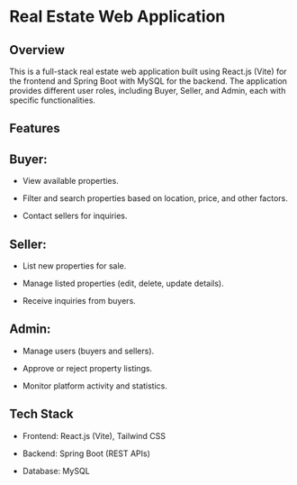 # Real Estate Web Application

## Overview

This is a full-stack real estate web application built using React.js (Vite) for the frontend and Spring Boot with MySQL for the backend. The application provides different user roles, including Buyer, Seller, and Admin, each with specific functionalities.

## Features

## Buyer:

- View available properties.

- Filter and search properties based on location, price, and other factors.

- Contact sellers for inquiries.

## Seller:

- List new properties for sale.

- Manage listed properties (edit, delete, update details).

- Receive inquiries from buyers.

## Admin:

- Manage users (buyers and sellers).

- Approve or reject property listings.

- Monitor platform activity and statistics.

## Tech Stack

- Frontend: React.js (Vite), Tailwind CSS

- Backend: Spring Boot (REST APIs)

- Database: MySQL
